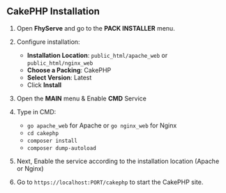 ## CakePHP Installation

1. Open **FhyServe** and go to the **PACK INSTALLER** menu.
2. Configure installation:

   * **Installation Location**: `public_html/apache_web` or `public_html/nginx_web`
   * **Choose a Packing**: CakePHP
   * **Select Version**: Latest
   * Click **Install**
   
3. Open the **MAIN** menu & Enable **CMD** Service
4. Type in CMD:

   * `go apache_web` for Apache or `go nginx_web` for Nginx
   * `cd cakephp`
   * `composer install`
   * `composer dump-autoload`
   
5. Next, Enable the service according to the installation location (Apache or Nginx)
6. Go to `https://localhost:PORT/cakephp` to start the CakePHP site.